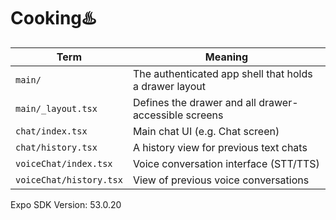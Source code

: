 # Cooking♨️


| Term                    | Meaning                                                |
| ----------------------- | ------------------------------------------------------ |
| `main/`                 | The authenticated app shell that holds a drawer layout |
| `main/_layout.tsx`      | Defines the drawer and all drawer-accessible screens   |
| `chat/index.tsx`        | Main chat UI (e.g. Chat screen)                        |
| `chat/history.tsx`      | A history view for previous text chats                 |
| `voiceChat/index.tsx`   | Voice conversation interface (STT/TTS)                 |
| `voiceChat/history.tsx` | View of previous voice conversations                   |


Expo SDK Version: 53.0.20